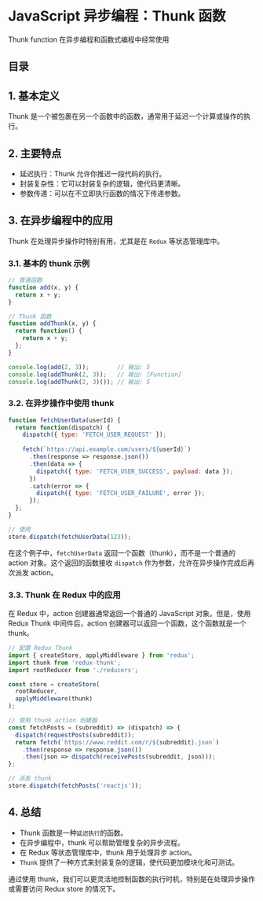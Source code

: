 
# JavaScript 异步编程：Thunk 函数


Thunk function 在异步编程和函数式编程中经常使用


## 目录
<!-- toc -->
 ## 1. 基本定义 
   
   Thunk 是一个被包裹在另一个函数中的函数，通常用于延迟一个计算或操作的执行。

## 2. 主要特点

   - 延迟执行：Thunk 允许你推迟一段代码的执行。
   - 封装复杂性：它可以封装复杂的逻辑，使代码更清晰。
   - 参数传递：可以在不立即执行函数的情况下传递参数。

## 3. 在异步编程中的应用

Thunk 在处理异步操作时特别有用，尤其是在 `Redux` 等状态管理库中。

### 3.1. 基本的 thunk 示例

```javascript
// 普通函数
function add(x, y) {
  return x + y;
}

// Thunk 函数
function addThunk(x, y) {
  return function() {
    return x + y;
  };
}

console.log(add(2, 3));        // 输出: 5
console.log(addThunk(2, 3));   // 输出: [Function]
console.log(addThunk(2, 3)()); // 输出: 5
```

### 3.2. 在异步操作中使用 thunk

```javascript
function fetchUserData(userId) {
  return function(dispatch) {
    dispatch({ type: 'FETCH_USER_REQUEST' });
    
    fetch(`https://api.example.com/users/${userId}`)
      .then(response => response.json())
      .then(data => {
        dispatch({ type: 'FETCH_USER_SUCCESS', payload: data });
      })
      .catch(error => {
        dispatch({ type: 'FETCH_USER_FAILURE', error });
      });
  };
}

// 使用
store.dispatch(fetchUserData(123));
```

在这个例子中，`fetchUserData` 返回一个函数（thunk），而不是一个普通的 action 对象。这个返回的函数接收 `dispatch` 作为参数，允许在异步操作完成后再次派发 action。

### 3.3. Thunk 在 Redux 中的应用

在 Redux 中，action 创建器通常返回一个普通的 JavaScript 对象。但是，使用 Redux Thunk 中间件后，action 创建器可以返回一个函数，这个函数就是一个 thunk。

```javascript
// 配置 Redux Thunk
import { createStore, applyMiddleware } from 'redux';
import thunk from 'redux-thunk';
import rootReducer from './reducers';

const store = createStore(
  rootReducer,
  applyMiddleware(thunk)
);

// 使用 thunk action 创建器
const fetchPosts = (subreddit) => (dispatch) => {
  dispatch(requestPosts(subreddit));
  return fetch(`https://www.reddit.com/r/${subreddit}.json`)
    .then(response => response.json())
    .then(json => dispatch(receivePosts(subreddit, json)));
};

// 派发 thunk
store.dispatch(fetchPosts('reactjs'));
```

## 4. 总结

- Thunk 函数是一种`延迟执行`的函数。
- 在异步编程中，thunk 可以帮助管理复杂的异步流程。
- 在 Redux 等状态管理库中，thunk 用于处理异步 action。
- `Thunk` 提供了一种方式来封装复杂的逻辑，使代码更加模块化和可测试。

通过使用 thunk，我们可以更灵活地控制函数的执行时机，特别是在处理异步操作或需要访问 Redux store 的情况下。